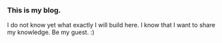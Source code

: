 ### This is my blog.

I do not know yet what exactly I will build here. 
I know that I want to share my knowledge.
Be my guest. :)




